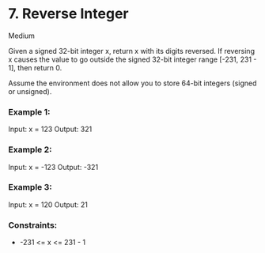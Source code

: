# 7. Reverse Integer

Medium

Given a signed 32-bit integer x, return x with its digits reversed. If reversing x causes the value to go outside the signed 32-bit integer range [-231, 231 - 1], then return 0.

Assume the environment does not allow you to store 64-bit integers (signed or unsigned).

 

### Example 1:

Input: x = 123
Output: 321

### Example 2:

Input: x = -123
Output: -321

### Example 3:

Input: x = 120
Output: 21
 
### Constraints:

- -231 <= x <= 231 - 1